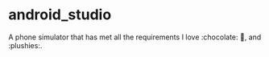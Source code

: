 # android_studio
A phone simulator that has met all the requirements
I love :chocolate: :watermelon:, and :plushies:.
